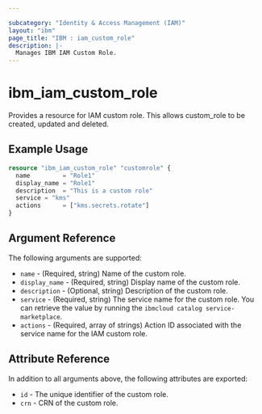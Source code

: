 ```yaml
---

subcategory: "Identity & Access Management (IAM)"
layout: "ibm"
page_title: "IBM : iam_custom_role"
description: |-
  Manages IBM IAM Custom Role.
---
```


# ibm\_iam_custom_role

Provides a resource for IAM custom role. This allows custom_role to be created, updated and deleted.

## Example Usage

```terraform
resource "ibm_iam_custom_role" "customrole" {
  name         = "Role1"
  display_name = "Role1"
  description  = "This is a custom role"
  service = "kms"
  actions      = ["kms.secrets.rotate"]
}
```

## Argument Reference

The following arguments are supported:

* `name` - (Required, string) Name of the custom role.
* `display_name` - (Required, string) Display name of the custom role.
* `description` - (Optional, string) Description of the custom role.
* `service` - (Required, string) The service name for the custom role. You can retrieve the value by running the `ibmcloud catalog service-marketplace`.
* `actions` - (Required, array of strings) Action ID associated with the service name for the IAM custom role.  

## Attribute Reference

In addition to all arguments above, the following attributes are exported:

* `id` - The unique identifier of the custom role.
* `crn` - CRN of the custom role.
